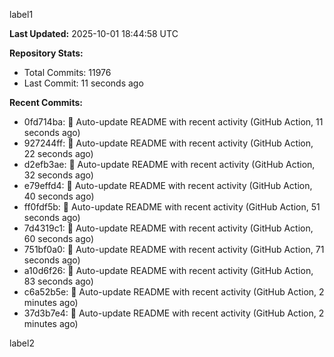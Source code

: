 
label1 
<!-- ACTIVITY_START -->
**Last Updated:** 2025-10-01 18:44:58 UTC

**Repository Stats:**
- Total Commits: 11976
- Last Commit: 11 seconds ago

**Recent Commits:**
- 0fd714ba: 🤖 Auto-update README with recent activity (GitHub Action, 11 seconds ago)
- 927244ff: 🤖 Auto-update README with recent activity (GitHub Action, 22 seconds ago)
- d2efb3ae: 🤖 Auto-update README with recent activity (GitHub Action, 32 seconds ago)
- e79effd4: 🤖 Auto-update README with recent activity (GitHub Action, 40 seconds ago)
- ff0fdf5b: 🤖 Auto-update README with recent activity (GitHub Action, 51 seconds ago)
- 7d4319c1: 🤖 Auto-update README with recent activity (GitHub Action, 60 seconds ago)
- 751bf0a0: 🤖 Auto-update README with recent activity (GitHub Action, 71 seconds ago)
- a10d6f26: 🤖 Auto-update README with recent activity (GitHub Action, 83 seconds ago)
- c6a52b5e: 🤖 Auto-update README with recent activity (GitHub Action, 2 minutes ago)
- 37d3b7e4: 🤖 Auto-update README with recent activity (GitHub Action, 2 minutes ago)
<!-- ACTIVITY_END -->

label2
